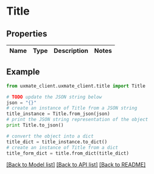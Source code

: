 # Title


## Properties
Name | Type | Description | Notes
------------ | ------------- | ------------- | -------------

## Example

```python
from uxmate_client.uxmate_client.title import Title

# TODO update the JSON string below
json = "{}"
# create an instance of Title from a JSON string
title_instance = Title.from_json(json)
# print the JSON string representation of the object
print Title.to_json()

# convert the object into a dict
title_dict = title_instance.to_dict()
# create an instance of Title from a dict
title_form_dict = title.from_dict(title_dict)
```
[[Back to Model list]](../README.md#documentation-for-models) [[Back to API list]](../README.md#documentation-for-api-endpoints) [[Back to README]](../README.md)


